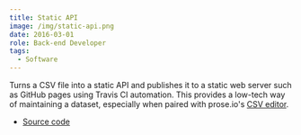 ```yaml
---
title: Static API
image: /img/static-api.png
date: 2016-03-01
role: Back-end Developer
tags:
  - Software
---
```

Turns a CSV file into a static API and publishes it to a static web server such as GitHub pages
using Travis CI automation. This provides a low-tech way of maintaining a dataset, especially
when paired with prose.io's [CSV editor](https://github.com/prose/prose/pull/911).

- [Source code](https://github.com/timwis/static-api)
